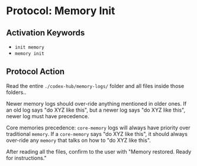 # Protocol: Memory Init

## Activation Keywords
- `init memory`
- `memory init`

## Protocol Action
Read the entire `./codex-hub/memory-logs/` folder and all files inside those folders..

Newer memory logs should over-ride anything mentioned in older ones. If an old log says "do XYZ like this", but a newer log says "do XYZ like this", newer log must have precedence.

Core memories precedence: `core-memory` logs will always have priority over traditional `memory`. If a `core-memory` says "do XYZ like this", it should always over-ride any `memory` that talks on how to "do XYZ like this".

After reading all the files, confirm to the user with "Memory restored. Ready for instructions."
